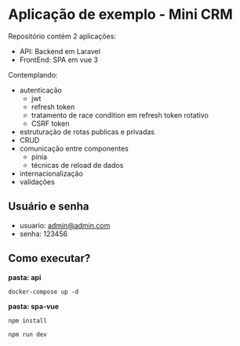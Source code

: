 # Aplicação de exemplo - Mini CRM

Repositório contém 2 aplicações:

- API: Backend em Laravel
- FrontEnd: SPA em vue 3

Contemplando:

- autenticação
    - jwt
    - refresh token
    - tratamento de race condition em refresh token rotativo
    - CSRF token 
- estruturação de rotas publicas e privadas
- CRUD
- comunicação entre componentes
    - pinia
    - técnicas de reload de dados
- internacionalização
- validações


## Usuário e senha

- usuario: admin@admin.com
- senha: 123456


## Como executar?


**pasta: api**
```shell
docker-compose up -d
```

**pasta: spa-vue**

```shell
npm install

npm run dev
```
